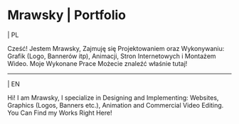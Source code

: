 # Mrawsky | Portfolio

| PL

Cześć! Jestem Mrawsky, Zajmuję się Projektowaniem oraz Wykonywaniu: Grafik (Logo, Bannerów itp), Animacji, Stron Internetowych i Montażem Wideo.
Moje Wykonane Prace Możecie znaleźć właśnie tutaj!

- - -

| EN

Hi! I am Mrawsky, I specialize in Designing and Implementing: Websites, Graphics (Logos, Banners etc.), Animation and Commercial Video Editing.
You Can Find my Works Right Here!
